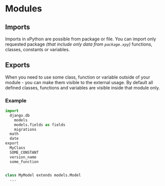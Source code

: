 # Modules

## Imports

Imports in xPython are possible from package or file.
You can import only requested package *(that include only data from `package.xpy`)*
functions, classes, constants or variables.


## Exports

When you need to use some class, function or variable outside of your module - you can make them visible to the external usage. By default all defined classes, functions and variables are visible inside that module only.



### Example

```python
import
  django.db
    models
    models.fields as fields
    migrations
  math
  date
export
  MyClass
  SOME_CONSTANT
  version_name
  some_function


class MyModel extends models.Model
  ...
```

